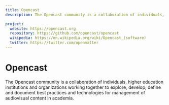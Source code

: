 ```yaml
---
title: Opencast
description: The Opencast community is a collaboration of individuals, higher education institutions and organizations working together to explore, develop, define and document best practices and technologies for management of audiovisual content in academia.

project:
  website: https://opencast.org
  repository: https://github.com/opencast/opencast
  wikipedia: https://en.wikipedia.org/wiki/Opencast_(software)
  twitter: https://twitter.com/openmatter
---
```


# Opencast

The Opencast community is a collaboration of individuals, higher education institutions and organizations working together to explore, develop, define and document best practices and technologies for management of audiovisual content in academia.
